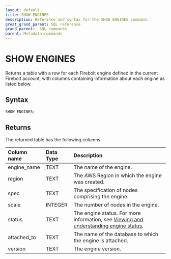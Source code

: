 ```yaml
---
layout: default
title: SHOW ENGINES
description: Reference and syntax for the SHOW ENGINES command.
great_grand_parent: SQL reference
grand_parent:  SQL commands
parent: Metadata commands
---
```


# SHOW ENGINES

Returns a table with a row for each Firebolt engine defined in the current Firebolt account, with columns containing information about each engine as listed below.

## Syntax

```sql
SHOW ENGINES;
```

## Returns

The returned table has the following columns.

| Column name                 | Data Type   | Description |
| :---------------------------| :-----------| :-----------|
| engine_name                 | TEXT      | The name of the engine. |
| region                      | TEXT      | The AWS Region in which the engine was created. |
| spec                        | TEXT      | The specification of nodes comprising the engine. |
| scale                       | INTEGER         | The number of nodes in the engine. |
| status                      | TEXT      | The engine status. For more information, see [Viewing and understanding engine status](../../working-with-engines/understanding-engine-fundamentals.md#viewing-and-understanding-engine-status). |
| attached_to                 | TEXT      | The name of the database to which the engine is attached. |
| version                     | TEXT      | The engine version. |
